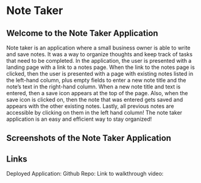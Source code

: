 # Note Taker 

## Welcome to the Note Taker Application

Note taker is an application where a small business owner is able to write and save notes. It was a way to organize thoughts and keep track of tasks that need to be completed. In the application, the user is presented with a landing page with a link to a notes page. When the link to the notes page is clicked, then the user is presented with a page with existing notes listed in the left-hand column, plus empty fields to enter a new note title and the note’s text in the right-hand column. When a new note title and text is entered, then a save icon appears at the top of the page. Also, when the save icon is clicked on, then the note that was entered gets saved and appears with the other existing notes. Lastly, all previous notes are accessible by clicking on them in the left hand column! The note taker application is an easy and efficient way to stay organized!

## Screenshots of the Note Taker Application 

## Links

Deployed Application: 
Github Repo:
Link to walkthrough video: